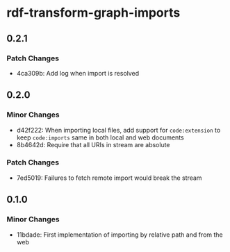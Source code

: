 # rdf-transform-graph-imports

## 0.2.1

### Patch Changes

- 4ca309b: Add log when import is resolved

## 0.2.0

### Minor Changes

- d42f222: When importing local files, add support for `code:extension` to keep `code:imports` same in both local and web documents
- 8b4642d: Require that all URIs in stream are absolute

### Patch Changes

- 7ed5019: Failures to fetch remote import would break the stream

## 0.1.0

### Minor Changes

- 11bdade: First implementation of importing by relative path and from the web
